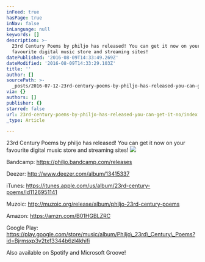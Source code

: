 ```yaml
---
inFeed: true
hasPage: true
inNav: false
inLanguage: null
keywords: []
description: >-
  23rd Century Poems by philjo has released! You can get it now on your
  favourite digital music store and streaming sites!
datePublished: '2016-08-09T14:33:49.269Z'
dateModified: '2016-08-09T14:33:29.103Z'
title: ''
author: []
sourcePath: >-
  _posts/2016-07-12-23rd-century-poems-by-philjo-has-released-you-can-get-it-no.md
via: {}
authors: []
publisher: {}
starred: false
url: 23rd-century-poems-by-philjo-has-released-you-can-get-it-no/index.html
_type: Article

---
```

23rd Century Poems by philjo has released! You can get it now on your favourite digital music store and streaming sites!
![](https://the-grid-user-content.s3-us-west-2.amazonaws.com/3d01bbe0-f69a-43d2-aa58-691d6edbbc03.jpg)

Bandcamp: https://philjo.bandcamp.com/releases

Deezer: http://www.deezer.com/album/13415337

iTunes: https://itunes.apple.com/us/album/23rd-century-poems/id1126951141

Muzoic: http://muzoic.org/release/album/philjo-23rd-century-poems

Amazon: https://amzn.com/B01HGBLZRC

Google Play: https://play.google.com/store/music/album/Philjo\_23rd\_Century\_Poems?id=Bjrmsxp3v2txf3344b6zl4khifi

Also available on Spotify and Microsoft Groove!